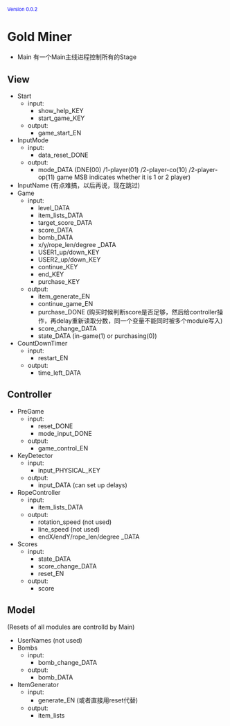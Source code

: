 <p style="color: blue;font-size:80%">Version 0.0.2

# Gold Miner
- Main
    有一个Main主线进程控制所有的Stage
## View
- Start
    - input: 
        - show_help_KEY
        - start_game_KEY
    - output:
        - game_start_EN
- InputMode
    - input:
        - data_reset_DONE
    - output:
        - mode_DATA
        (DNE(00) /1-player(01) /2-player-co(10) /2-player-op(11) game
                MSB indicates whether it is 1 or 2 player)
- InputName
  (有点难搞，以后再说，现在跳过)
- Game
    - input:
        - level_DATA
        - item_lists_DATA
        - target_score_DATA
        - score_DATA
        - bomb_DATA
        - x/y/rope_len/degree _DATA
        - USER1_up/down_KEY
        - USER2_up/down_KEY
        - continue_KEY
        - end_KEY
        - purchase_KEY
    - output:
        - item_generate_EN
        - continue_game_EN
        - purchase_DONE
        (购买时候判断score是否足够，然后给controller操作，再delay重新读取分数，同一个变量不能同时被多个module写入)
        - score_change_DATA
        - state_DATA
        (in-game(1) or purchasing(0))
- CountDownTimer
    - input:
        - restart_EN
    - output:
        - time_left_DATA
## Controller
- PreGame
    - input:
        - reset_DONE
        - mode_input_DONE
    - output:
        - game_control_EN
- KeyDetector
    - input:
        - input_PHYSICAL_KEY
    - output:
        - input_DATA
        (can set up delays)
- RopeController
    - input:
        - item_lists_DATA
    - output:
        - rotation_speed
        (not used)
        - line_speed
        (not used)
        - endX/endY/rope_len/degree _DATA
- Scores
    - input:
        - state_DATA
        - score_change_DATA
        - reset_EN
    - output:
        - score
## Model
(Resets of all modules are controlld by Main)
- UserNames
  (not used)
- Bombs
    - input:
        - bomb_change_DATA
    - output:
        - bomb_DATA
- ItemGenerator
    - input:
        - generate_EN
        (或者直接用reset代替)
    - output:
        - item_lists